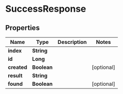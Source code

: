 

# SuccessResponse

## Properties

Name | Type | Description | Notes
------------ | ------------- | ------------- | -------------
**index** | **String** |  | 
**id** | **Long** |  | 
**created** | **Boolean** |  |  [optional]
**result** | **String** |  | 
**found** | **Boolean** |  |  [optional]



